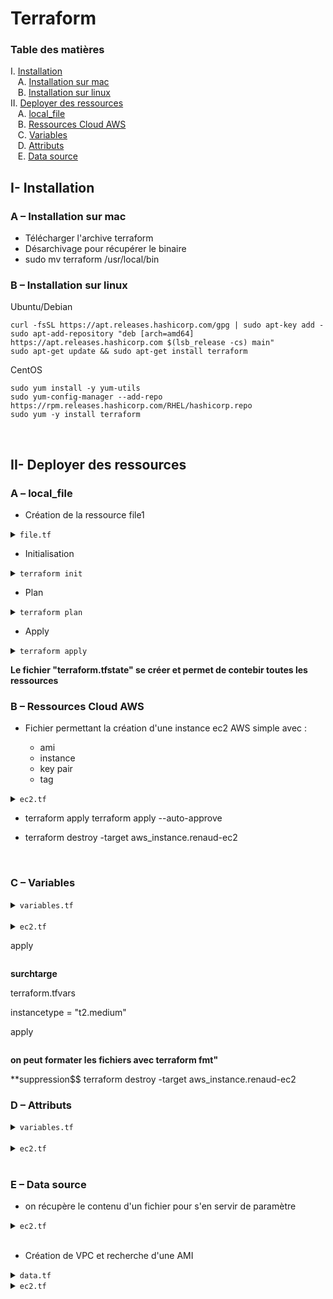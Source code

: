 # Terraform

### Table des matières
I. [Installation](#install)<br />
&nbsp;&nbsp;&nbsp;A. [Installation sur mac](#mac)<br />
&nbsp;&nbsp;&nbsp;B. [Installation sur linux](#linux)<br />
II. [Deployer des ressources](#deploy)<br />
&nbsp;&nbsp;&nbsp;A. [local_file](#local_file)<br />
&nbsp;&nbsp;&nbsp;B. [Ressources Cloud AWS](#AWS)<br />
&nbsp;&nbsp;&nbsp;C. [Variables](#var)<br />
&nbsp;&nbsp;&nbsp;D. [Attributs](#attributs)<br />
&nbsp;&nbsp;&nbsp;E. [Data source](#data)<br />




## I- Installation <a name="install"></a>

### A – Installation sur mac <a name="mac"></a>

* Télécharger l'archive terraform
* Désarchivage pour récupérer le binaire
* sudo mv terraform /usr/local/bin

### B – Installation sur linux <a name="linux"></a>

Ubuntu/Debian

    curl -fsSL https://apt.releases.hashicorp.com/gpg | sudo apt-key add -
    sudo apt-add-repository "deb [arch=amd64] https://apt.releases.hashicorp.com $(lsb_release -cs) main"
    sudo apt-get update && sudo apt-get install terraform

CentOS

    sudo yum install -y yum-utils
    sudo yum-config-manager --add-repo https://rpm.releases.hashicorp.com/RHEL/hashicorp.repo
    sudo yum -y install terraform


<br>


## II- Deployer des ressources <a name="deploy"></a>

### A – local_file <a name="loacal_file"></a>

* Création de la ressource file1

<details>
<summary><code>file.tf</code></summary>

```sh
resource "local_file" "file1" {
    filename="/Users/renaudsautour/Downloads/DEVOPS/Terraform/TP2/Renaud.txt"
    content="Bonjour Renaud"
}
```
</details>

* Initialisation

<details>
<summary><code>terraform init</code></summary>

```sh
Initializing the backend...

Initializing provider plugins...
- Finding latest version of hashicorp/local...
- Installing hashicorp/local v2.1.0...
- Installed hashicorp/local v2.1.0 (signed by HashiCorp)

Terraform has created a lock file .terraform.lock.hcl to record the provider
selections it made above. Include this file in your version control repository
so that Terraform can guarantee to make the same selections by default when
you run "terraform init" in the future.

Terraform has been successfully initialized!

You may now begin working with Terraform. Try running "terraform plan" to see
any changes that are required for your infrastructure. All Terraform commands
should now work.

If you ever set or change modules or backend configuration for Terraform,
rerun this command to reinitialize your working directory. If you forget, other
commands will detect it and remind you to do so if necessary.
```
</details>

* Plan

<details>
<summary><code>terraform plan</code></summary>

```sh
Terraform used the selected providers to generate the following execution plan. Resource actions are indicated with the following
symbols:
  + create

Terraform will perform the following actions:

  # local_file.file1 will be created
  + resource "local_file" "file1" {
      + content              = "Bonjour Renaud"
      + directory_permission = "0777"
      + file_permission      = "0777"
      + filename             = "/Users/renaudsautour/Downloads/DEVOPS/Terraform/TP2/Renaud.txt"
      + id                   = (known after apply)
    }

Plan: 1 to add, 0 to change, 0 to destroy.
```
</details>

* Apply

<details>
<summary><code>terraform apply</code></summary>

```sh
Terraform used the selected providers to generate the following execution plan. Resource actions are indicated with the following
symbols:
  + create

Terraform will perform the following actions:

  # local_file.file1 will be created
  + resource "local_file" "file1" {
      + content              = "Bonjour Renaud"
      + directory_permission = "0777"
      + file_permission      = "0777"
      + filename             = "/Users/renaudsautour/Downloads/DEVOPS/Terraform/TP2/Renaud.txt"
      + id                   = (known after apply)
    }

Plan: 1 to add, 0 to change, 0 to destroy.

Do you want to perform these actions?
  Terraform will perform the actions described above.
  Only "yes" will be accepted to approve.

  Enter a value: yes

local_file.file1: Creating...
local_file.file1: Creation complete after 0s [id=52d29d313a281835e468f21725ac02a39039ce7f]

Apply complete! Resources: 1 added, 0 changed, 0 destroyed.
```
</details>

**Le fichier "terraform.tfstate" se créer et permet de contebir toutes les ressources**
<br>

### B – Ressources Cloud AWS <a name="AWS"></a>

* Fichier permettant la création d'une instance ec2 AWS simple avec :
 
  - ami
  - instance
  - key pair
  - tag

<details>
<summary><code>ec2.tf</code></summary>

```sh
provider "aws" {
    region = "us-east-1"
    access_key = "XXXX"
    secret_key = "XXXX"
}

resource "aws_instance" "renaud-ec2" {
    ami = "ami-04505e74c0741db8d"
    instance_type = "t2.micro"
    key_name = "renaud-kp-ajc"
    tags = {
        Name = "renaud-ec2-terraform"
        formation = "Frazer"
        iac = "terraform"
    }
}
```
</details>

* terraform apply terraform apply --auto-approve

* terraform destroy -target aws_instance.renaud-ec2

<br>

### C – Variables <a name="var"></a>

<details>
<summary><code>variables.tf</code></summary>

```sh
variable "instancetype" {
    default = "t2.small"
}

variable "ami_id" {
    default = "ami-04505e74c0741db8d"
}
```
</details>

<br>
<details>
<summary><code>ec2.tf</code></summary>

```sh
provider "aws" {
    region = "us-east-1"
    access_key = "XXXX"
    secret_key = "XXXX"
}

resource "aws_instance" "renaud-ec2" {
    ami = var.ami_id
    instance_type = var.instancetype
    key_name = "renaud-kp-ajc"
    tags = {
        Name = "renaud-ec2-terraform-var"
        formation = "Frazer"
        iac = "terraform"
    }
}
```
</details>

apply

<img>


**surchtarge**

terraform.tfvars

instancetype = "t2.medium"


apply

<img>



**on peut formater les fichiers avec terraform fmt"**

**suppression$$
terraform destroy -target aws_instance.renaud-ec2

### D – Attributs <a name="attributs"></a>

<details>
<summary><code>variables.tf</code></summary>

```sh
variable "instancetype" {
    default = "t2.small"
}

variable "ami_id" {
    default = "ami-04505e74c0741db8d"
}
```
</details>

<br>
<details>
<summary><code>ec2.tf</code></summary>

```sh
provider "aws" {
  region     = "us-east-1"
  access_key = "XXXX"
  secret_key = "XXXX"
}

resource "aws_instance" "renaud-ec2" {
  ami           = var.ami_id
  instance_type = var.instancetype
  key_name      = "renaud-kp-ajc"
  tags = {
    Name      = "renaud-ec2-terraform"
    formation = "Frazer"
    iac       = "terraform"
  }
}

resource "local_file" "file" {
    filename="/Users/renaudsautour/Downloads/DEVOPS/Terraform/TP5/ec2-parameters.txt"
    content="Pour cet EC2, nous avons utilisé le type d’instance ${aws_instance.renaud-ec2.instance_type} et l’image ${aws_instance.renaud-ec2.ami} où instance_type et ami sont les attributs de la ressource ec2 précédemment crée."
}

resource "aws_eip" "ajc-lb" {
  vpc = true
}

resource "aws_eip_association" "eip_assoc" {
  instance_id   = aws_instance.renaud-ec2.id
  allocation_id = aws_eip.ajc-lb.id
}
```
</details>
<br>

### E – Data source <a name="data"></a>

* on récupère le contenu d'un fichier pour s'en servir de paramètre

<details>
<summary><code>ec2.tf</code></summary>

```sh
provider "aws" {
  region     = "us-east-1"
  access_key = "XXXX"
  secret_key = "XXXX"
}

resource "aws_instance" "renaud-ec2" {
  ami           = "ami-04505e74c0741db8d"
  instance_type = data.local_file.file.content
  key_name      = "renaud-kp-ajc"
  tags = {
    Name      = "renaud-ec2-terraform"
    formation = "Frazer"
    iac       = "terraform"
  }
}

data "local_file" "file" {
    filename="/Users/renaudsautour/Downloads/DEVOPS/Terraform/TP6/info.txt"
}
```
</details>
<br>

* Création de VPC et recherche d'une AMI

<details>
<summary><code>data.tf</code></summary>

```sh
data "aws_ami" "recent_ami" {
    most_recent =  true
    owners = ["amazon"]

  filter {
    name   = "name"
    values = ["Deep Learning AMI (Amazon Li*"]
  }
}
```
</details>

<details>
<summary><code>ec2.tf</code></summary>

```sh
provider "aws" {
  region     = "us-east-1"
  access_key = "XXXX"
  secret_key = "XXXX"
}

resource "aws_instance" "renaud-ec2" {
  ami           = data.aws_ami.recent_ami.id
  instance_type = var.instancetype
  key_name      = "renaud-kp-ajc"
  vpc_security_group_ids = [aws_security_group.sg.id]
  tags = {
    Name      = "renaud-ec2-terraform"
    formation = "Frazer"
    iac       = "terraform"
  }
}

resource "aws_security_group" "sg" {
  name        = "renaud-sg-terraform"
  description = "Allow some port"

  ingress {
    description      = "TLS"
    from_port        = 443
    to_port          = 443
    protocol         = "tcp"
    cidr_blocks      = ["0.0.0.0/0"]
    ipv6_cidr_blocks = ["::/0"]
  }

  ingress {
    description      = "HTML"
    from_port        = 80
    to_port          = 80
    protocol         = "tcp"
    cidr_blocks      = ["0.0.0.0/0"]
    ipv6_cidr_blocks = ["::/0"]
  }

  tags = {
    Name = "renaud_sg_terraform"
  }
}
```
</details>